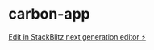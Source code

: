 # carbon-app

[Edit in StackBlitz next generation editor ⚡️](https://stackblitz.com/~/github.com/lumealink/carbon-app)